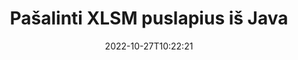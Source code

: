 ---
############################# Static ############################
layout: "auto-gen-merger"
date: 2022-10-27T10:22:21
draft: false
otherformats: one otp ott pdf pps ppsx ppt pptx rtf tex vdx vsdm vsdx vssm vssx vstm

############################# Head ############################
head_title: "Pašalinti XLSM puslapius iš Java"
head_description: "Pašalinkite arba ištrinkite vieną puslapį arba puslapių rinkinį iš XLSM failo Java, pakeisdami puslapių tvarką naudodami dokumentų sujungimo API."

############################# Header ############################
title: "Pašalinti XLSM puslapius iš Java"
description: "Pašalinkite XLSM puslapius su keliomis Java kodo eilutėmis."
bg_image: "https://cms.admin.containerize.com/templates/aspose/App_Themes/V3/images/bg/header1.png"
bg_overlay: false
button:
    enable: true
    icon: "fas fa-arrow-down"
    label: "Atsisiųskite nemokamą bandomąją versiją"
    link: "https://downloads.groupdocs.com/merger/java"

############################# SubMenu ############################
submenu:
    enable: true

    left:
        img_alt: "GroupDocs.Merger for Java"
        image: "https://cms.admin.containerize.com/templates/groupdocs/images/product-logos/90x90-noborder/groupdocs-merger-java.png"
        product: "GroupDocs.Merger"
        platform: "Java"

    middle:
        button:

            # button loop
            - link: "https://apireference.groupdocs.com/merger/java"
              text: "API nuoroda"

            # button loop
            - link: "https://github.com/groupdocs-merger"
              text: "Kodo pavyzdžiai"

            # button loop
            - link: "https://products.groupdocs.app/merger/family"
              text: "Tiesioginės demonstracinės versijos"

            # button loop
            - link: "https://purchase.groupdocs.com/pricing/merger/java"
              text: "Kainodara"

    right:
        link_download: "https://downloads.groupdocs.com/merger"
        link_learn: "https://docs.groupdocs.com/merger/java"
        link_buy: "https://purchase.groupdocs.com"

############################# About ############################
about:
    enable: true
    title: "Apie GroupDocs.Merger for Java API"
    content: |
        [GroupDocs.Merger for Java](/lt/merger/java/) siūlo paprastą sprendimą saugiai sujungti ir padalyti iš įvairių dokumentų formatų, įskaitant PDF, Microsoft Office (Word, Excel, PowerPoint). , OneNote), OpenDocument, HTML, vaizdus ir daugelį kitų Java programose. Pridėję vos kelias kodo eilutes, atlikite kelias dokumento operacijas, pvz., perkelkite, pašalinkite, pasukite, sukeiskite, išskleiskite arba pakeiskite dokumento puslapių orientaciją. Dokumentų sujungimo API taip pat palaiko dokumentų puslapių peržiūrą kaip vaizdą, kad būtų galima analizuoti dokumento struktūrą, formatavimą ir puslapio turinį.
        
        GroupDocs.Merger API yra tinkamas pasirinkimas įmonių sprendimams, kuriems reikia failų puslapio pašalinimo funkcijų. Šios API yra gerai palaikomos visose pagrindinėse operacinėse sistemose ir platformose, įskaitant J2SE 7.0 (1.7), J2SE 8.0 (1.8), Java 10.

############################# Steps ############################
steps:
    enable: true
    title_left: "Pašalinti XLSM failo puslapius iš Java"
    content_left: |
        [GroupDocs.Merger for Java](/lt/merger/java/) leidžia Java kūrėjams lengvai ištrinti vieną ar kelis konkrečius puslapius iš XLSM failą, atlikdami kelis paprastus veiksmus.
        
        * Inicijuokite **RemoveOptions** su puslapių numeriais, kuriuos norite pašalinti.
        * Sukurkite naują **Merger** egzempliorių ir nurodykite šaltinio dokumento kelią kaip konstruktoriaus parametrą.
        * Paskambinkite **removePages** ir perduokite objektą **RemoveOptions**.
        * Paskambinkite **Save** ir nurodykite failo kelią, kad išsaugotumėte gautą dokumentą.

    title_right: "Sistemos reikalavimai"
    content_right: |
        GroupDocs.Merger for Java API palaikomos visose pagrindinėse platformose ir operacinėse sistemose. Prieš vykdydami toliau pateiktą kodą, įsitikinkite, kad jūsų sistemoje yra įdiegtos šios būtinos sąlygos.

        * Operacinės sistemos: Microsoft Windows, Linux, MacOS
        * Kūrimo aplinkos: NetBeans, IntelliJ IDEA, Eclipse
        * Karkasai: J2SE 7.0 (1.7), J2SE 8.0 (1.8), Java 10
        * Atsisiųskite naujausią GroupDocs.Merger for Java versiją iš [Maven](https://repository.groupdocs.com/webapp/#/artifacts/browse/tree/General/repo/com/groupdocs/groupdocs-merger)
         
    code: |
     {{% merger/additional-styles %}}
     {{< merger/code-merger title="Kaip pašalinti XLSM failo puslapius naudojant Java pavyzdinį kodą">}}

        ```java    
        // Pašalinkite XLSM failo puslapius naudodami GroupDocs.Merger API
        // Inicijuoti RemoveOptions klasę pasirinktais puslapių numeriais
        RemoveOptions removeOptions = new RemoveOptions(new int[] { 3, 6 });

        // Momentinis susijungimas su įvesties XLSM dokumentu
        Merger merger = new Merger("input.xlsm");

        // Iškvieskite removePages metodą ir perduokite jam objektą RemoveOptions
        merger.removePages(removeOptions);
    
        // Iškvieskite išsaugojimo metodą ir nurodykite norimą failo kelią, kad išsaugotumėte išvesties dokumentą
        merger.save("output.xlsm");
        ```
     {{< /merger/code-merger >}}

############################# Demos ############################
demos:
    enable: true
    title: "Tiesioginės demonstracinės versijos – pašalinkite XLSM puslapius internete"
    content: |
       Pašalinkite XLSM failo puslapius dabar apsilankę [GroupDocs.Merger Live Demos](https://products.groupdocs.app/splitter/remove-pages/xlsm) svetainėje.
       Tiesioginė demonstracinė versija turi šiuos privalumus.
        
############################# About Formats ############################
about_formats:
    enable: true

############################# More Formats ############################
more_formats:
    enable: true
    title: "Pašalinkite puslapius iš kitų dokumentų formatų"
    content: |
        Java dokumentuoja failų formatų ir vaizdų sujungimo ir padalijimo API. Pašalinkite kai kuriuos populiarius failų formatus, kaip nurodyta toliau.

############################# Back to top ###############################
back_to_top:
    enable: true
---
